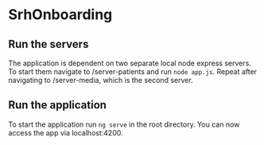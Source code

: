# SrhOnboarding

## Run the servers
The application is dependent on two separate local node express servers.
To start them navigate to /server-patients and run `node app.js`.
Repeat after navigating to /server-media, which is the second server.

## Run the application
To start the application run `ng serve` in the root directory.
You can now access the app via localhost:4200.
